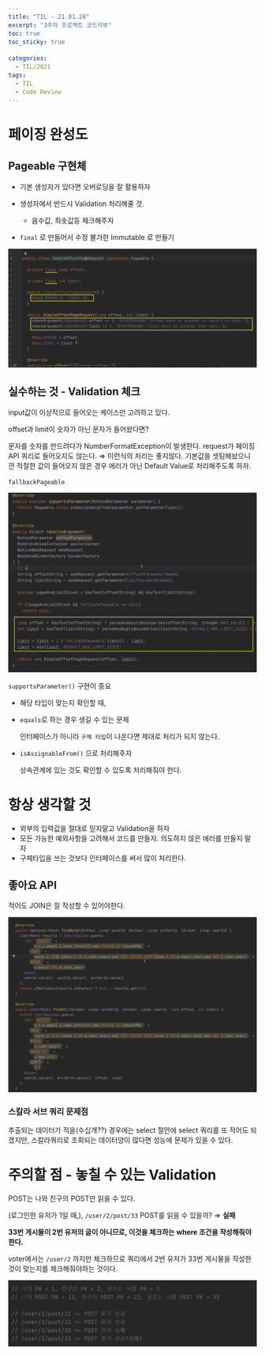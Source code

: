 ```yaml
---
title: "TIL - 21.01.28"
excerpt: "3주차 프로젝트 코드리뷰"
toc: true
toc_sticky: true

categories:
  - TIL/2021
tags:
  - TIL
  - Code Review
---
```


# 페이징 완성도

## Pageable 구현체

* 기본 생성자가 있다면 오버로딩을 잘 활용하자

* 생성자에서 반드시 Validation 처리해줄 것.
  * 음수값, 최솟값등 체크해주자

* `final` 로 만들어서 수정 불가한 Immutable 로 만들기

![image-20210129122215811](/assets/images/TIL/2021/image-20210129122215811.png)



## 실수하는 것 - Validation 체크

input값이 이상적으로 들어오는 케이스만 고려하고 있다.

offset과 limit이 숫자가 아닌 문자가 들어왔다면?

문자를 숫자를 만드려다가 NumberFormatException이 발생한다. request가 페이징 API 쿼리로 들어오지도 않는다. ⇒ 이런식의 처리는 좋지않다. 기본값을 셋팅해놨으니깐 적절한 값이 들어오지 않은 경우 에러가 아닌 Default Value로 처리해주도록 하자.

`fallbackPageable` 

![image-20210129122431709](/assets/images/TIL/2021/image-20210129122431709.png)

`supportsParameter()` 구현이 중요

- 해당 타입이 맞는지 확인할 때,
- `equals`로 하는 경우 생길 수 있는 문제

     인터페이스가 아니라 `구체 타입`이 나온다면 제대로 처리가 되지 않는다.

- `isAssignableFrom()`  으로 처리해주자

    상속관계에 있는 것도 확인할 수 있도록 처리해줘야 한다.

# 항상 생각할 것

- 외부의 입력값을 절대로 믿지말고 Validation을 하자
- 모든 가능한 예외사항을 고려해서 코드를 만들자. 의도하지 않은 에러를 만들지 말자
- 구체타입을 쓰는 것보다 인터페이스를 써서 많이 처리한다.

## 좋아요 API

적어도 JOIN은 잘 작성할 수 있어야한다.

![image-20210129122937160](/assets/images/TIL/2021/image-20210129122937160.png)

### 스칼라 서브 쿼리 문제점

추출되는 데이터가 적을(수십개??) 경우에는 select 절안에 select 쿼리를 또 적어도 되겠지만,
스칼라쿼리로 조회되는 데이터양이 많다면 성능에 문제가 있을 수 있다.

# 주의할 점 - 놓칠 수 있는 Validation

POST는 나와 친구의 POST만 읽을 수 있다.

(로그인한 유저가 1일 때,), `/user/2/post/33` POST를 읽을 수 있을까? ⇒ **실패**

**33번 게시물이 2번 유저의 글이 아니므로, 이것을 체크하는 where 조건을 작성해줘야한다.**

voter에서는 `/user/2` 까지만 체크하므로 쿼리에서 2번 유저가 33번 게시물을 작성한 것이 맞는지를 체크해줘야하는 것이다.

![image-20210129123025242](/assets/images/TIL/2021/image-20210129123025242.png)
